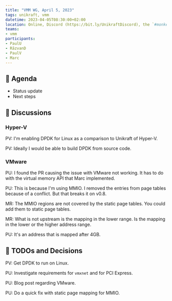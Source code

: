```yaml
---
title: "VMM WG, April 5, 2023"
tags: unikraft, vmm
datetime: 2023-04-05T08:30:00+02:00
location: Online, Discord (https://bit.ly/UnikraftDiscord), the `#monkey-business` voice channel
teams:
- vmm
participants:
- PaulU
- RăzvanD
- PaulV
- Marc
---
```


## :dart: Agenda

- Status update
- Next steps

## :closed_book: Discussions

### Hyper-V

PV: I'm enabling DPDK for Linux as a comparison to Unikraft of Hyper-V.

PV: Ideally I would be able to build DPDK from source code.

### VMware

PU: I found the PR causing the issue with VMware not working.
It has to do with the virtual memory API that Marc implemented.

PU: This is because I'm using MMIO.
I removed the entries from page tables because of a conflict.
But that breaks it on v0.8.

MR: The MMIO regions are not covered by the static page tables.
You could add them to static page tables.

MR: What is not upstream is the mapping in the lower range.
Is the mapping in the lower or the higher address range.

PU: It's an address that is mapped after 4GB.

## :wrench: TODOs and Decisions

PV: Get DPDK to run on Linux.

PU: Investigate requirements for `vmxnet` and for PCI Express.

PU: Blog post regarding VMware.

PU: Do a quick fix with static page mapping for MMIO.
